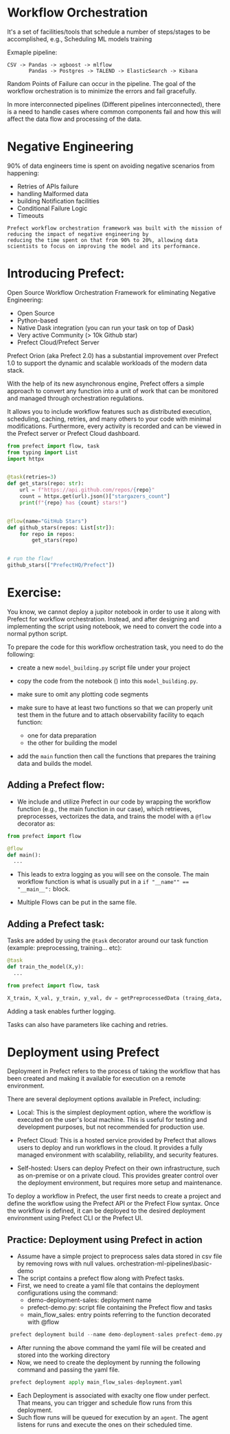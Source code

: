 # Workflow Orchestration

It's a set of facilities/tools that schedule a number of steps/stages to be accomplished, e.g.,  Scheduling ML models training

Exmaple pipeline: 
```
CSV -> Pandas -> xgboost -> mlflow
       Pandas -> Postgres -> TALEND -> ElasticSearch -> Kibana
```
Random Points of Failure can occur in the pipeline. The goal of the workflow orchestration is to minimize the errors and fail
gracefully.

In more interconnected pipelines (Different pipelines interconnected), there is a need to handle cases where common components fail and how this will affect the data flow
and processing of the data.

# Negative Engineering
90% of data engineers time is spent on avoiding negative scenarios from happening:
+ Retries of APIs failure
+ handling Malformed data
+ building Notification facilities
+ Conditional Failure Logic
+ Timeouts

```
Prefect workflow orchestration framework was built with the mission of reducing the impact of negative engineering by 
reducing the time spent on that from 90% to 20%, allowing data scientists to focus on improving the model and its performance.
```



# Introducing Prefect:
Open Source Workflow Orchestration Framework for eliminating Negative Engineering:
+ Open Source
+ Python-based
+ Native Dask integration  (you can run your task on top of Dask)
+ Very active Community  (> 10k Github star)
+ Prefect Cloud/Prefect Server

Prefect Orion (aka Prefect 2.0) has a substantial improvement over Prefect 1.0 to support the dynamic and scalable workloads  of the modern data stack.


With the help of its new asynchronous engine, Prefect offers a simple approach to convert any function into a unit of work that can be monitored and managed through orchestration regulations.

It allows you to include workflow features such as distributed execution, scheduling, caching, retries, and many others to your code with minimal modifications. Furthermore, every activity is recorded and can be viewed in the Prefect server or Prefect Cloud dashboard.


```python
from prefect import flow, task
from typing import List
import httpx


@task(retries=3)
def get_stars(repo: str):
    url = f"https://api.github.com/repos/{repo}"
    count = httpx.get(url).json()["stargazers_count"]
    print(f"{repo} has {count} stars!")


@flow(name="GitHub Stars")
def github_stars(repos: List[str]):
    for repo in repos:
        get_stars(repo)


# run the flow!
github_stars(["PrefectHQ/Prefect"])
```


# Exercise:

You know, we cannot deploy a jupitor notebook in order to use it along with Prefect for workflow orchestration. Instead, and after designing and implementing the script using notebook, we need to convert the code into a normal python script.

To prepare the code for this workflow orchestration task, you need to do the following:
 * create a new `model_building.py` script file under your project
 * copy the code from the notebook () into this `model_building.py`. 
 * make sure to omit any plotting code segments
 * make sure to have at least two functions so that we can properly unit test them in the future and to attach observability facility to eqach function: 
   * one for data preparation
   * the other for building the model

* add the `main` function then call the functions that prepares the training data and builds the model.



## Adding a  Prefect flow:

 * We include and utilize Prefect in our code by wrapping the workflow function (e.g., the main function in our case), which retrieves, preprocesses, vectorizes the data, and trains the model with a `@flow` decorator as:

```python
from prefect import flow

@flow
def main():
  ...
```
 * This leads to extra logging as you will see on the console. The main workflow function is what is usually put in a `if "__name"" == "__main__":` block.

 * Multiple Flows can be put in the same file.

## Adding a Prefect task:


Tasks are added by using the `@task` decorator around our task function (example: preprocessing, training... etc):
```python
@task
def train_the_model(X,y):
  ...
```


```python
from prefect import flow, task

X_train, X_val, y_train, y_val, dv = getPreprocessedData (traing_data, test_data ):
```

Adding a task enables further logging.

Tasks can also have parameters like caching and retries.


# Deployment using Prefect

Deployment in Prefect refers to the process of taking the workflow that has been created and making it available for execution on a remote environment.

There are several deployment options available in Prefect, including:

 * Local: This is the simplest deployment option, where the workflow is executed on the user's local machine. This is useful for testing and development purposes, but not recommended for production use.

 * Prefect Cloud: This is a hosted service provided by Prefect that allows users to deploy and run workflows in the cloud. It provides a fully managed environment with scalability, reliability, and security features.

 * Self-hosted: Users can deploy Prefect on their own infrastructure, such as on-premise or on a private cloud. This provides greater control over the deployment environment, but requires more setup and maintenance.

To deploy a workflow in Prefect, the user first needs to create a project and define the workflow using the Prefect API or the Prefect Flow syntax. Once the workflow is defined, it can be deployed to the desired deployment environment using Prefect CLI or the Prefect UI.

## Practice: Deployment using Prefect in action
 * Assume have a simple project to preprocess sales data stored in csv file by removing rows with null values. orchestration-ml-pipelines\basic-demo
 * The script contains a prefect flow along with Prefect tasks.
 * First, we need to create a yaml file that contains the deployment configurations using the command:
   * demo-deployment-sales: deployment name
   * prefect-demo.py: script file containing the Prefect flow and tasks 
   * main_flow_sales: entry points referring to the function decorated with @flow
```python
 prefect deployment build --name demo-deployment-sales prefect-demo.py:main_flow_sales
```
* After running the above command the yaml file will be created and stored into the working directory
* Now, we need to create the deployment by running the following command and passing the yaml file.
```python
 prefect deployment apply main_flow_sales-deployment.yaml
```
* Each Deployment is associated with exaclty one flow under perfect. That means, you can trigger and schedule flow runs from this deployment.
* Such flow runs will be queued for execution by an `agent`. The agent listens for runs and execute the ones on their scheduled time.





